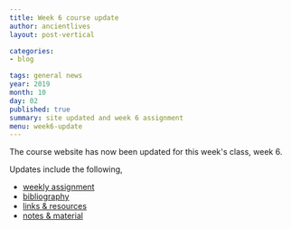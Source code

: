 ```yaml
---
title: Week 6 course update
author: ancientlives
layout: post-vertical

categories:
- blog

tags: general news
year: 2019
month: 10
day: 02
published: true
summary: site updated and week 6 assignment
menu: week6-update
---
```


The course website has now been updated for this week's class, week 6.

Updates include the following,

* [weekly assignment](/weekly_assignment)
* [bibliography](/bibliography)
* [links & resources](/links)
* [notes & material](/notes)
